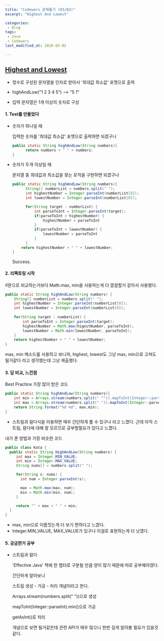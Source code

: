 ```yaml
---
title: "Codewars 문제풀기 (03/02)"
excerpt: "Highest And Lowest"

categories:
 - Blog
tags:
 - Java
 - Codewars
last_modified_at: 2020-03-02

---
```


## [Highest and Lowest](https://www.codewars.com/kata/554b4ac871d6813a03000035/train/java)

* 정수로 구성된 문자열을 인자로 받아서 '최대값 최소값' 포맷으로 출력

* highAndLow("1 2 3 4 5") --> "5 1"

* 입력 문자열은 1개 이상의 숫자로 구성

  


#### 1. Test를 만들었다

* 숫자가 하나일 때 

  입력한 숫자를 '최대값 최소값' 포맷으로 출력하면 되겠구나

  ```java
  public static String highAndLow(String numbers){
        return numbers + " " + numbers;
  }
  ```

* 숫자가 두개 이상일 때

  문자열 중 최대값과 최소값을 찾는 로직을 구현하면 되겠구나

  ```java
  public static String highAndLow(String numbers){
        String[] numberList = numbers.split(" ");
        int highestNumber = Integer.parseInt(numberList[0]);
        int lowestNumber = Integer.parseInt(numberList[0]);
  
        for(String target : numberList) {
            int parseToInt = Integer.parseInt(target);
            if(parseToInt > highestNumber) {
                highestNumber = parseToInt
            }
            if(parseToInt < lowestNumber) {
                lowestNumber = parseToInt
            }
        }
      return highestNumber + " " + lowestNumber;
  }
  ```
  
  Success. 

#### 2. 리팩토링 시작

if문으로 비교하는거보다 Math.max, min을 사용하는게 더 깔끔할거 같아서 사용했다.

```java
public static String highAndLow(String numbers) {
    String[] numberList = numbers.split(" ");
    int highestNumber = Integer.parseInt(numberList[0]);
    int lowestNumber = Integer.parseInt(numberList[0]);
    
    for(String target : numberList) {
        int parseToInt = Integer.parseInt(target);
        highestNumber = Math.max(higestNumber, parseToInt);
        lowestNumber = Math.min(lowestNumber, parseToInt);
    }
    return highestNumber + " " + lowestNumber;
}
```

max, min 메소드를 사용하고 보니까, highest, lowest도 그냥 max, min으로 고쳐도 될거같다 라고 생각했는데 그냥 제출했다.

#### 3. 답 비교, 느낀점

Best Practice 가장 많이 받은 코드

```java
public static String highAndLow(String numbers){
    int min = Arrays.stream(numbers.split(" "")).mapToInt(Integer::parseInt).min().getAsInt();
    int max = Arrays.stream(numbers.split(" ")).mapToInt(Integer::parseInt).max().getAsInt();
    return String.format("%d %d", max,min);
}
```

* 스트림과 람다식을 이용하면 매우 간단하게 풀 수 있구나 라고 느꼈다. 근데 아직 스트림, 람다에 대해 잘 모르므로 공부할필요가 있다고 느꼈다.



내가 푼 방법과 가장 비슷한 코드

```java
public class Kata {
  public static String HighAndLow(String numbers) {
     int max = Integer.MIN_VALUE;
     int min = Integer.MAX_VALUE;
     String nums[] = numbers.split(" ");

     for(String s: nums) {
       int num = Integer.parseInt(s);

       max = Math.max(max, num);
       min = Math.min(min, num);
     }

     return "" + max + " " + min;
  }
}
```

* max, min으로 이름짓는게 더 보기 편하다고 느꼈다.
* Integer.MIN_VALUE, MAX_VALUE가 있구나 이걸로 표현하는게 더 낫겠다.


#### 5. 궁금한거 공부

* 스트림과 람다

  'Effective Java' 책에 한 챕터로 구분될 만큼 양이 많기 때문에 따로 공부해야겠다.

  간단하게 알아보니

  스트림 생성 - 가공 - 처리 개념이라고 한다.

  Arrays.stream(numbers.split(" "))으로 생성

  mapToInt(Integer::parseInt).min()으로 가공

  getAsInt()로 처리

  개념으로 보면 될거같은데 관련 API가 매우 많으니 한번 깊게 알아볼 필요가 있을것 같다.